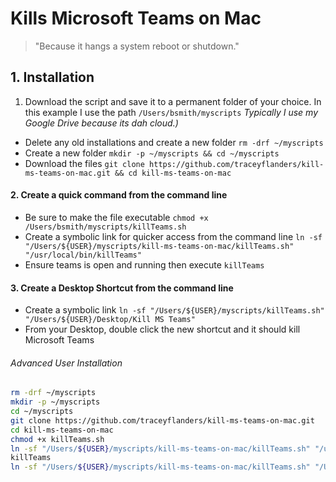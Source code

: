Kills Microsoft Teams on Mac
======
> "Because it hangs a system reboot or shutdown."
## 1. Installation
1. Download the script and save it to a permanent folder of your choice. In this example I use the path ```/Users/bsmith/myscripts``` _Typically I use my Google Drive because its dah cloud.)_
  - Delete any old installations and create a new folder ```rm -drf ~/myscripts```
  - Create a new folder ```mkdir -p ~/myscripts && cd ~/myscripts```
  - Download the files ```git clone https://github.com/traceyflanders/kill-ms-teams-on-mac.git && cd kill-ms-teams-on-mac```

#### 2. Create a quick command from the command line
  - Be sure to make the file executable ```chmod +x /Users/bsmith/myscripts/killTeams.sh```
  - Create a symbolic link for quicker access from the command line ```ln -sf "/Users/${USER}/myscripts/kill-ms-teams-on-mac/killTeams.sh" "/usr/local/bin/killTeams"```
  - Ensure teams is open and running then execute ```killTeams```
#### 3. Create a Desktop Shortcut from the command line
  - Create a symbolic link ```ln -sf "/Users/${USER}/myscripts/killTeams.sh" "/Users/${USER}/Desktop/Kill MS Teams"```
  - From your Desktop, double click the new shortcut and it should kill Microsoft Teams


###### Advanced User Installation
``` bash
rm -drf ~/myscripts
mkdir -p ~/myscripts
cd ~/myscripts
git clone https://github.com/traceyflanders/kill-ms-teams-on-mac.git
cd kill-ms-teams-on-mac
chmod +x killTeams.sh
ln -sf "/Users/${USER}/myscripts/kill-ms-teams-on-mac/killTeams.sh" "/usr/local/bin/killTeams"
killTeams
ln -sf "/Users/${USER}/myscripts/kill-ms-teams-on-mac/killTeams.sh" "/Users/${USER}/Desktop/Kill MS Teams"
```
